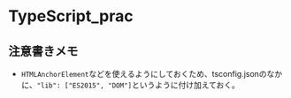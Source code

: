# TypeScript_prac

## 注意書きメモ
- `HTMLAnchorElement`などを使えるようにしておくため、tsconfig.jsonのなかに、`"lib": ["ES2015", "DOM"]`というように付け加えておく。

